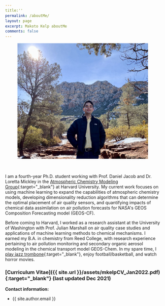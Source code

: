 ```yaml
---
title:''
permalink: /aboutMe/
layout: page
excerpt: Makoto Kelp aboutMe
comments: false
---
```


<figure>
<img src="/assets/img/sedona-min.jpg" alt="sedona fig">
</figure>

<br />


I am a fourth-year Ph.D. student working with Prof. Daniel Jacob and Dr. Loretta Mickley in the [Atmospheric Chemistry Modeling Group](https://acmg.seas.harvard.edu/){:target="_blank"} at Harvard University. My current work focuses on using machine learning to expand the capabilities of atmospheric chemistry models, developing dimensionality reduction algorithms that can determine the optimal placement of air quality sensors, and quantifying impacts of chemical data assimilation on air pollution forecasts for NASA's GEOS Composition Forecasting model (GEOS-CF).

Before coming to Harvard, I worked as a research assistant at the University of Washington with Prof. Julian Marshall on air quality case studies and applications of machine learning methods to chemical mechanisms. I earned my B.A. in chemistry from Reed College, with research experience pertaining to air pollution monitoring and secondary organic aerosol modeling in the chemical transport model GEOS-Chem. In my spare time, I [play jazz trombone](https://soundcloud.com/philosophytalk/it-dont-mean-a-thing-from-your-lying-eyes-112915){:target="_blank"}, enjoy football/basketball, and watch horror movies.


### [Curriculum Vitae]({{ site.url }}/assets/mkelpCV_Jan2022.pdf){:target="_blank"} (last updated Dec 2021)


**Contact information:**
- {{ site.author.email }}

